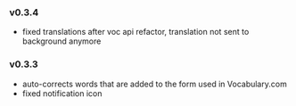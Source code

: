 ### v0.3.4
* fixed translations after voc api refactor, translation not sent to background anymore

### v0.3.3
* auto-corrects words that are added to the form used in Vocabulary.com
* fixed notification icon